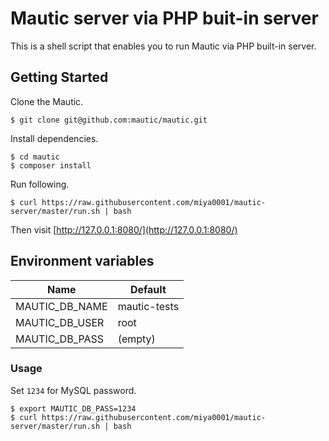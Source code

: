 # Mautic server via PHP buit-in server

This is a shell script that enables you to run Mautic via PHP built-in server.

## Getting Started

Clone the Mautic.

```
$ git clone git@github.com:mautic/mautic.git
```

Install dependencies.

```
$ cd mautic
$ composer install
```

Run following.

```
$ curl https://raw.githubusercontent.com/miya0001/mautic-server/master/run.sh | bash
```

Then visit [http://127.0.0.1:8080/](http://127.0.0.1:8080/)

## Environment variables

|Name|Default|
|---|---|
|MAUTIC_DB_NAME|mautic-tests|
|MAUTIC_DB_USER|root|
|MAUTIC_DB_PASS|(empty)|

### Usage

Set `1234` for MySQL password.

```
$ export MAUTIC_DB_PASS=1234
$ curl https://raw.githubusercontent.com/miya0001/mautic-server/master/run.sh | bash
```
